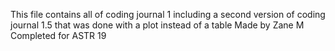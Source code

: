 This file contains all of coding journal 1
including a second version of coding journal 1.5 that was done with a plot instead of a table
Made by Zane M
Completed for ASTR 19
